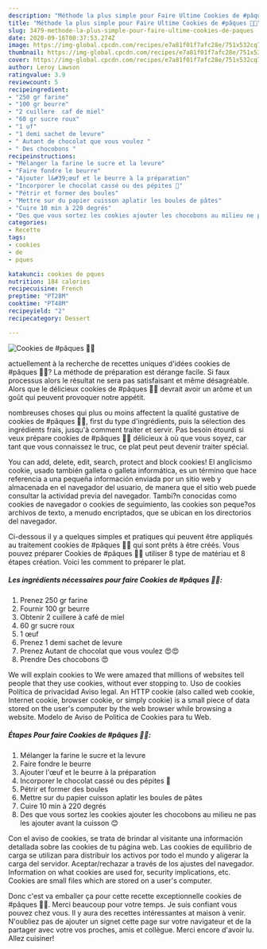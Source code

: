 ```yaml
---
description: "Méthode la plus simple pour Faire Ultime Cookies de #pâques 🐣🐣"
title: "Méthode la plus simple pour Faire Ultime Cookies de #pâques 🐣🐣"
slug: 3479-methode-la-plus-simple-pour-faire-ultime-cookies-de-paques
date: 2020-09-16T00:37:53.274Z
image: https://img-global.cpcdn.com/recipes/e7a81f01f7afc28e/751x532cq70/cookies-de-paques-🐣🐣-photo-principale-de-la-recette.jpg
thumbnail: https://img-global.cpcdn.com/recipes/e7a81f01f7afc28e/751x532cq70/cookies-de-paques-🐣🐣-photo-principale-de-la-recette.jpg
cover: https://img-global.cpcdn.com/recipes/e7a81f01f7afc28e/751x532cq70/cookies-de-paques-🐣🐣-photo-principale-de-la-recette.jpg
author: Leroy Lawson
ratingvalue: 3.9
reviewcount: 5
recipeingredient:
- "250 gr farine"
- "100 gr beurre"
- "2 cuillere  caf de miel"
- "60 gr sucre roux"
- "1 uf"
- "1 demi sachet de levure"
- " Autant de chocolat que vous voulez "
- " Des chocobons "
recipeinstructions:
- "Mélanger la farine le sucre et la levure"
- "Faire fondre le beurre"
- "Ajouter l&#39;œuf et le beurre à la préparation"
- "Incorporer le chocolat cassé ou des pépites 🍫"
- "Pétrir et former des boules"
- "Mettre sur du papier cuisson aplatir les boules de pâtes"
- "Cuire 10 min à 220 degrés"
- "Des que vous sortez les cookies ajouter les chocobons au milieu ne pas les ajouter avant la cuisson 😊"
categories:
- Recette
tags:
- cookies
- de
- pques

katakunci: cookies de pques 
nutrition: 184 calories
recipecuisine: French
preptime: "PT28M"
cooktime: "PT48M"
recipeyield: "2"
recipecategory: Dessert

---
```



![Cookies de #pâques 🐣🐣](https://img-global.cpcdn.com/recipes/e7a81f01f7afc28e/751x532cq70/cookies-de-paques-🐣🐣-photo-principale-de-la-recette.jpg)

actuellement à la recherche de recettes uniques d'idées cookies de #pâques 🐣🐣? La méthode de préparation est dérange facile. Si faux processus alors le résultat ne sera pas satisfaisant et même désagréable. Alors que le délicieux cookies de #pâques 🐣🐣 devrait avoir un arôme et un goût qui peuvent provoquer notre appétit.

nombreuses choses qui plus ou moins affectent la qualité gustative de cookies de #pâques 🐣🐣, first du type d'ingrédients, puis la sélection des ingrédients frais, jusqu'à comment traiter et servir. Pas besoin étourdi si veux prépare cookies de #pâques 🐣🐣 délicieux à où que vous soyez, car tant que vous connaissez le truc, ce plat peut peut devenir traiter spécial.

You can add, delete, edit, search, protect and block cookies! El anglicismo cookie, usado también galleta o galleta informática, es un término que hace referencia a una pequeña información enviada por un sitio web y almacenada en el navegador del usuario, de manera que el sitio web puede consultar la actividad previa del navegador. Tambi?n conocidas como cookies de navegador o cookies de seguimiento, las cookies son peque?os archivos de texto, a menudo encriptados, que se ubican en los directorios del navegador.


Ci-dessous il y a quelques simples et pratiques qui peuvent être appliqués au traitement cookies de #pâques 🐣🐣 qui sont prêts à être créés. Vous pouvez préparer Cookies de #pâques 🐣🐣 utiliser 8 type de matériau et 8 étapes création. Voici les comment to préparer le plat.

<!--inarticleads1-->

##### Les ingrédients nécessaires pour faire Cookies de #pâques 🐣🐣:

1. Prenez 250 gr farine
1. Fournir 100 gr beurre
1. Obtenir 2 cuillere à café de miel
1.  60 gr sucre roux
1.  1 œuf
1. Prenez 1 demi sachet de levure
1. Prenez  Autant de chocolat que vous voulez 😍😍
1. Prendre  Des chocobons 😍


We will explain cookies to We were amazed that millions of websites tell people that they use cookies, without ever stopping to. Uso de cookies Política de privacidad Aviso legal. An HTTP cookie (also called web cookie, Internet cookie, browser cookie, or simply cookie) is a small piece of data stored on the user&#39;s computer by the web browser while browsing a website. Modelo de Aviso de Politica de Cookies para tu Web. 

<!--inarticleads2-->

##### Étapes Pour faire Cookies de #pâques 🐣🐣:

1. Mélanger la farine le sucre et la levure
1. Faire fondre le beurre
1. Ajouter l&#39;œuf et le beurre à la préparation
1. Incorporer le chocolat cassé ou des pépites 🍫
1. Pétrir et former des boules
1. Mettre sur du papier cuisson aplatir les boules de pâtes
1. Cuire 10 min à 220 degrés
1. Des que vous sortez les cookies ajouter les chocobons au milieu ne pas les ajouter avant la cuisson 😊


Con el aviso de cookies, se trata de brindar al visitante una información detallada sobre las cookies de tu página web. Las cookies de equilibrio de carga se utilizan para distribuir los activos por todo el mundo y aligerar la carga del servidor. Aceptar/rechazar a través de los ajustes del navegador. Information on what cookies are used for, security implications, etc. Cookies are small files which are stored on a user&#39;s computer. 


Donc c'est va emballer ça pour cette recette exceptionnelle cookies de #pâques 🐣🐣. Merci beaucoup pour votre temps. Je suis confiant vous pouvez chez vous. Il y aura des recettes  intéressantes at maison à venir. N'oubliez pas de ajouter un signet cette page sur votre navigateur et de la partager avec votre vos proches, amis et collègue. Merci encore d'avoir lu. Allez cuisiner!
